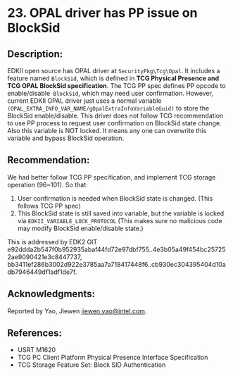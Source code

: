# 23. OPAL driver has PP issue on BlockSid



## Description:


EDKII open source has OPAL driver at ```SecurityPkg\Tcg\Opal```. It includes a feature named ```BlockSid```, which is defined in ****TCG Physical Presence and TCG OPAL BlockSid specification****.
The TCG PP spec defines PP opcode to enable/disable``` BlockSid```, which may need user confirmation. However, current EDKII OPAL driver just uses a normal variable ```(OPAL_EXTRA_INFO_VAR_NAME/gOpalExtraInfoVariableGuid)``` to store the BlockSid enable/disable.
This driver does not follow TCG recommendation to use PP process to request user confirmation on BlockSid state change.
Also this variable is NOT locked. It means any one can overwrite this variable and bypass BlockSid operation.


## Recommendation:


We had better follow TCG PP specification, and implement TCG storage operation (96~101). So that:
1.	User confirmation is needed when BlockSid state is changed. (This follows TCG PP spec)
2.	This BlockSid state is still saved into variable, but the variable is locked via ```EDKII_VARIABLE_LOCK_PROTOCOL``` (This makes sure no malicious code may modify BlockSid enable/disable state.)

This is addressed by EDK2 GIT e92ddda2b547f0b952935abaf44fd72e97dbf755..4e3b05a49f454bc257252ae9090421e3c8447737, bb3411ef286b3002d922e3785aa7a718417448f6..cb930ec304395404d10adb7946449df1adf1de7f.


## Acknowledgments:


Reported by Yao, Jiewen <jiewen.yao@intel.com>.


## References:


*	USRT M1620
*	TCG PC Client Platform Physical Presence Interface Specification
*	TCG Storage Feature Set: Block SID Authentication

